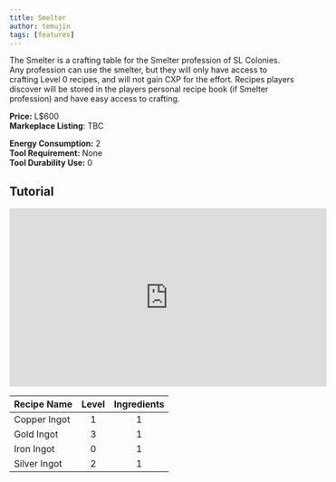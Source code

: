 ```yaml
---
title: Smelter
author: temujin
tags: [features]
---
```

The Smelter is a crafting table for the Smelter profession of SL Colonies. Any profession can use the smelter, but they will only have access to crafting Level 0 recipes, and will not gain CXP for the effort. Recipes players discover will be stored in the players personal recipe book (if Smelter profession) and have easy access to crafting.

**Price:** L$600<br>
**Markeplace Listing**: TBC<br>

**Energy Consumption:** 2<br>
**Tool Requirement:** None<br>
**Tool Durability Use:** 0

## Tutorial
<iframe width="560" height="315" src="https://www.youtube.com/embed/j1D_Nn1PmPI" frameborder="0" allow="accelerometer; autoplay; encrypted-media; gyroscope; picture-in-picture" allowfullscreen></iframe>

| Recipe Name  | Level | Ingredients |
|:-------------|:-----:|:-----------:|
| Copper Ingot |   1   |     1       |
| Gold Ingot   |   3   |     1       |
| Iron Ingot   |   0   |     1       |
| Silver Ingot |   2   |     1       |

